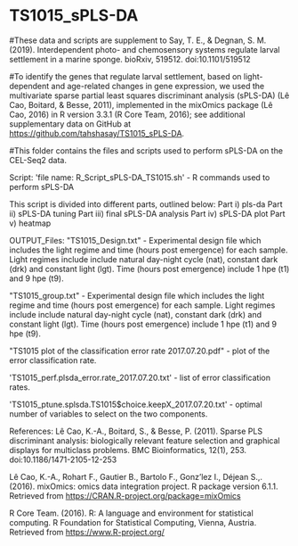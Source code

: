 # TS1015_sPLS-DA

#These data and scripts are supplement to Say, T. E., & Degnan, S. M. (2019). Interdependent photo- and chemosensory systems regulate larval settlement in a marine sponge. bioRxiv, 519512. doi:10.1101/519512

#To identify the genes that regulate larval settlement, based on light-dependent and age-related changes in gene expression, we used the multivariate sparse partial least squares discriminant analysis (sPLS-DA) (Lê Cao, Boitard, & Besse, 2011), implemented in the mixOmics package (Lê Cao, 2016) in R version 3.3.1 (R Core Team, 2016); see additional supplementary data on GitHub at https://github.com/tahshasay/TS1015_sPLS-DA. 

#This folder contains the files and scripts used to perform sPLS-DA on the CEL-Seq2 data.

Script:
'file name:  R_Script_sPLS-DA_TS1015.sh' - R commands used to perform sPLS-DA

This script is divided into different parts, outlined below:
Part i)	pls-da
Part ii)	sPLS-DA tuning
Part iii)	final sPLS-DA analysis
Part iv)	sPLS-DA plot
Part v)	heatmap


OUTPUT_Files:
"TS1015_Design.txt" - Experimental design file which includes the light regime and time (hours post emergence) for each sample. Light regimes include include natural day-night cycle (nat), constant dark (drk) and constant light (lgt). Time (hours post emergence) include 1 hpe (t1) and 9 hpe (t9). 

"TS1015_group.txt" - Experimental design file which includes the light regime and time (hours post emergence) for each sample. Light regimes include include natural day-night cycle (nat), constant dark (drk) and constant light (lgt). Time (hours post emergence) include 1 hpe (t1) and 9 hpe (t9).

"TS1015 plot of the classification error rate 2017.07.20.pdf" - plot of the error classification rate.

'TS1015_perf.plsda_error.rate_2017.07.20.txt' - list of error classification rates.

'TS1015_ptune.splsda.TS1015$choice.keepX_2017.07.20.txt' - optimal number of variables to select on the two components.

References:
Lê Cao, K.-A., Boitard, S., & Besse, P. (2011). Sparse PLS discriminant analysis: biologically relevant feature selection and graphical displays for multiclass problems. BMC Bioinformatics, 12(1), 253. doi:10.1186/1471-2105-12-253

Lê Cao, K.-A., Rohart F., Gautier B., Bartolo F., Gonz’lez I., Déjean S.,. (2016). mixOmics: omics data integration project. R package version 6.1.1. Retrieved from https://CRAN.R-project.org/package=mixOmics

R Core Team. (2016). R: A language and environment for statistical computing. R Foundation for Statistical Computing, Vienna, Austria. Retrieved from https://www.R-project.org/

